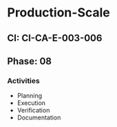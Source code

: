 # Production-Scale

## CI: CI-CA-E-003-006
## Phase: 08

### Activities
- Planning
- Execution
- Verification
- Documentation
